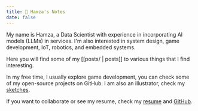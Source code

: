 ```yaml
---
title: 🍉 Hamza's Notes
date: false
---
```


My name is Hamza, a Data Scientist with experience in incorporating AI models (LLMs) in services. I'm also interested in system design, game development, IoT, robotics, and embedded systems. 

Here you will find some of my [[posts/ | posts]] to various things that I find interesting.

In my free time, I usually explore game development, you can check some of my open-source projects on GitHub. I am also an illustrator, check my [sketches](hobbies/sketches.md).

If you want to collaborate or see my resume, check my [resume](assets/files/resume.pdf) and [GitHub](https://github.com/himloul).

<!--
<details>
  <summary>2022 — <b>Data Scientist</b> <a href="https://dxc.com/us/en/offerings/insurance-software-bps/dxc-insurance-software/dxc-ai-solutions-for-insurance">@DXC Assure</a> · Hybrid</summary>
  <ul>
    <li>Implemented production-grade AI solutions, including information retrieval systems and agentic workflows automating data extraction from documents</li>
    <li>Engineered a scalable fine-tuning pipeline for bi-encoder and cross-encoder retrieval models, incorporating synthetic data generation with hard-negative sampling to improve retrieval quality and maintain controlled latency</li>
  </ul>
</details>

<details>
  <summary>2022 — <b>Data Analytics Developer</b> <a href="https://www.q2m2.com/">@Q2M2</a> · Freelance</summary>
  <ul>
    <li>Developed and Deployed Data & Analytics web apps, tech stack included Flask, R, Shiny, Docker, Cloud</li>
  </ul>
</details>

<details>
  <summary>2021 — <b>R/Python Developer</b> · Freelance</summary>
  <ul>
    <li>Delivered several data products and interactive analytics dashboards for clients; responsibilities included data analysis, visualization, and deployment</li>
  </ul>
</details>

<details>
  <summary>2019 — <b>Data Analyst</b> @Mixtra</summary>
  <ul>
    <li>Developed a real-time fleet anomaly detection system for 100+ vehicles, integrating geospatial visualization and streaming data processing, improving observability</li>
  </ul>
</details>

<span style="color: gray;">
<details>
  <summary>Before that</summary>
  <ul>
      <details>
        <summary>2018 — 🎓 Graduated from Ecole Mohammadia d’Ingénieurs - Morocco</summary>
        <ul>
          <li>M.eng. in engineering,<br>Interested in Applied Machine Learning and control theory.</li>
        </ul>
      </details>
      <details>
        <summary>2014 — 📚 Graduated in Applied Math from Ibn Zohr University - Morocco</summary>
        <ul>
          <li>Applied math, Physics, and Computer science. <br>Interested in Algebra, Computer graphics, and Understanding the laws of Physics.</li>
        </ul>
      </details>
      <details>
        <summary>Before that</summary>
        <ul>
          <li>So you want to know more!<br>In a nutshell, I liked to read science encyclopedias 📚, and drawing a lot 🎨.</li>
        </ul>
      </details>
  </ul>
</details>
</span>
-->
